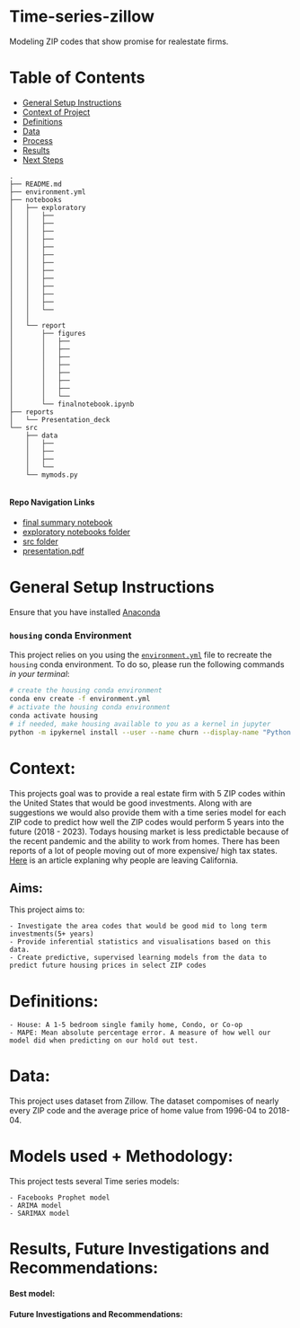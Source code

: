 # Time-series-zillow
Modeling ZIP codes that show promise for realestate firms. 


# Table of Contents

<!--ts-->
 * [General Setup Instructions](https://github.com/howen7/Time-series-zillow#general-setup-instructions)
 * [Context of Project](https://github.com/howen7/Time-series-zillow)
 * [Definitions](https://github.com/howen7/Time-series-zillow)
 * [Data](https://github.com/howen7/Time-series-zillow)
 * [Process](https://github.com/howen7/Time-series-zillow)
 * [Results](https://github.com/howen7/Time-series-zillow)
 * [Next Steps](https://github.com/howen7/Time-series-zillow)
<!--te-->

```
.
├── README.md     
├── environment.yml
├── notebooks
│   ├── exploratory
│   │   ├── 
│   │   ├── 
│   │   ├── 
│   │   ├── 
│   │   ├── 
│   │   ├── 
│   │   ├──  
│   │   ├──  
│   │   ├──
│   │   ├── 
│   │   ├──
│   │   ├──
│   │   └──
│   │     
│   └── report
│       ├── figures
│       │   ├── 
│       │   ├── 
│       │   ├── 
│       │   ├── 
│       │   ├── 
│       │   ├── 
│       │   ├── 
│       │   └── 
│       └── finalnotebook.ipynb
├── reports
│   └── Presentation_deck
└── src
    ├── data
    │   ├── 
    │   ├── 
    │   ├── 
    │   └── 
    └── mymods.py
    

```
#### Repo Navigation Links
 - [final summary notebook](https://github.com/howen7/Time-series-zillow/master/notebooks/report/final_notebook.ipynb)
 - [exploratory notebooks folder](https://github.com/howen7/Time-series-zillow)
 - [src folder](https://github.com/howen7/Time-series-zillow)
 - [presentation.pdf](https://github.com/howen7/Time-series-zillow)
 
# General Setup Instructions 

Ensure that you have installed [Anaconda](https://docs.anaconda.com/anaconda/install/) 

### `housing` conda Environment

This project relies on you using the [`environment.yml`](environment.yml) file to recreate the `housing` conda environment. To do so, please run the following commands *in your terminal*:
```bash
# create the housing conda environment
conda env create -f environment.yml
# activate the housing conda environment
conda activate housing
# if needed, make housing available to you as a kernel in jupyter
python -m ipykernel install --user --name churn --display-name "Python 3 (housing)"
```
# Context:

This projects goal was to provide a real estate firm with 5 ZIP codes within the United States that would be good investments. Along with are suggestions we would also provide them with a time series model for each ZIP code to predict how well the ZIP codes would perform 5 years into the future (2018 - 2023). Todays housing market is less predictable because of the recent pandemic and the ability to work from homes. There has been reports of a lot of people moving out of more expensive/ high tax states. [Here](https://losangeles.cbslocal.com/2020/09/23/residents-moving-out-of-california-on-the-rise/) is an article explaning why people are leaving California. 

## Aims:

This project aims to:

    - Investigate the area codes that would be good mid to long term investments(5+ years)
    - Provide inferential statistics and visualisations based on this data.
    - Create predictive, supervised learning models from the data to predict future housing prices in select ZIP codes
    
# Definitions:

    - House: A 1-5 bedroom single family home, Condo, or Co-op
    - MAPE: Mean absolute percentage error. A measure of how well our model did when predicting on our hold out test. 

# Data:

This project uses dataset from Zillow.
The dataset compomises of nearly every ZIP code and the average price of home value from 1996-04 to 2018-04.


# Models used + Methodology:

This project tests several Time series models:

    - Facebooks Prophet model
    - ARIMA model 
    - SARIMAX model

    
# Results, Future Investigations and Recommendations:

#### Best model:


#### Future Investigations and Recommendations:

